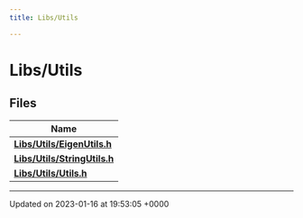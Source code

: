 ```yaml
---
title: Libs/Utils

---
```


# Libs/Utils



## Files

| Name           |
| -------------- |
| **[Libs/Utils/EigenUtils.h](../Files/EigenUtils_8h.md#file-eigenutils.h)**  |
| **[Libs/Utils/StringUtils.h](../Files/StringUtils_8h.md#file-stringutils.h)**  |
| **[Libs/Utils/Utils.h](../Files/Utils_8h.md#file-utils.h)**  |






-------------------------------

Updated on 2023-01-16 at 19:53:05 +0000
